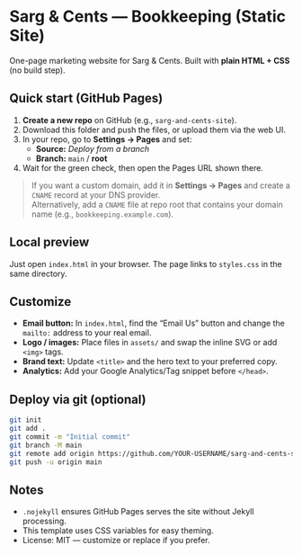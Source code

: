 # Sarg & Cents — Bookkeeping (Static Site)

One-page marketing website for Sarg & Cents. Built with **plain HTML + CSS** (no build step).

## Quick start (GitHub Pages)

1. **Create a new repo** on GitHub (e.g., `sarg-and-cents-site`).
2. Download this folder and push the files, or upload them via the web UI.
3. In your repo, go to **Settings → Pages** and set:
   - **Source:** *Deploy from a branch*
   - **Branch:** `main` / **root**
4. Wait for the green check, then open the Pages URL shown there.

> If you want a custom domain, add it in **Settings → Pages** and create a `CNAME` record at your DNS provider.  
> Alternatively, add a `CNAME` file at repo root that contains your domain name (e.g., `bookkeeping.example.com`).

## Local preview
Just open `index.html` in your browser. The page links to `styles.css` in the same directory.

## Customize
- **Email button:** In `index.html`, find the “Email Us” button and change the `mailto:` address to your real email.
- **Logo / images:** Place files in `assets/` and swap the inline SVG or add `<img>` tags.
- **Brand text:** Update `<title>` and the hero text to your preferred copy.
- **Analytics:** Add your Google Analytics/Tag snippet before `</head>`.

## Deploy via git (optional)
```bash
git init
git add .
git commit -m "Initial commit"
git branch -M main
git remote add origin https://github.com/YOUR-USERNAME/sarg-and-cents-site.git
git push -u origin main
```

## Notes
- `.nojekyll` ensures GitHub Pages serves the site without Jekyll processing.
- This template uses CSS variables for easy theming.
- License: MIT — customize or replace if you prefer.
